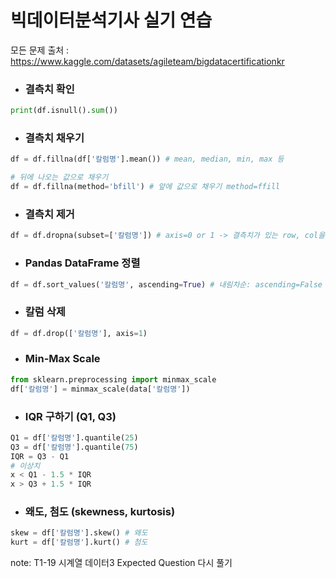 # **빅데이터분석기사 실기 연습**

모든 문제 출처 : https://www.kaggle.com/datasets/agileteam/bigdatacertificationkr


- ### 결측치 확인
```python
print(df.isnull().sum())
```

- ### 결측치 채우기
```python
df = df.fillna(df['칼럼명'].mean()) # mean, median, min, max 등

# 뒤에 나오는 값으로 채우기
df = df.fillna(method='bfill') # 앞에 값으로 채우기 method=ffill
```

- ### 결측치 제거
```python
df = df.dropna(subset=['칼럼명']) # axis=0 or 1 -> 결측치가 있는 row, col을 drop
```

- ### Pandas DataFrame 정렬
```python
df = df.sort_values('칼럼명', ascending=True) # 내림차순: ascending=False
```

- ### 칼럼 삭제
```python
df = df.drop(['칼럼명'], axis=1)
```

- ### Min-Max Scale
```python
from sklearn.preprocessing import minmax_scale
df['칼럼명'] = minmax_scale(data['칼럼명'])
```

- ### IQR 구하기 (Q1, Q3)
```python
Q1 = df['칼럼명'].quantile(25)
Q3 = df['칼럼명'].quantile(75)
IQR = Q3 - Q1
# 이상치
x < Q1 - 1.5 * IQR
x > Q3 + 1.5 * IQR
```

- ### 왜도, 첨도 (skewness, kurtosis)
```python
skew = df['칼럼명'].skew() # 왜도
kurt = df['칼럼명'].kurt() # 첨도
```



note:
T1-19 시계열 데이터3 Expected Question 다시 풀기
